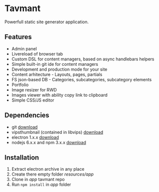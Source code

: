 # Tavmant

Powerfull static site generator application.

## Features

* Admin panel
* Livereload of browser tab
* Custom DSL for content managers, based on async handlebars helpers
* Simple built-in git ide for content managers
* Development and production mode for your site
* Content arhitecture - Layouts, pages, partials
* FS json-based DB - Categories, subcategories, subcategory elements
* Portfolio
* Image resizer for RWD
* Images viewer with ability copy link to clipboard
* Simple CSS/JS editor

## Dependencies

* git [download](https://git-scm.com/)
* vipsthumbnail (contained in libvips) [download](http://www.vips.ecs.soton.ac.uk/index.php?title=Stable#Installing)
* electron 1.x.x [download](https://github.com/electron/electron/releases/tag/v1.1.0)
* nodejs 6.x.x and npm 3.x.x [download](https://nodejs.org/en/download/)

## Installation

1. Extract electron archive in any place
2. Create there empty folder *resources/app*
3. Clone in *app* tavmant repo
4. Run `npm install` in *app* folder

